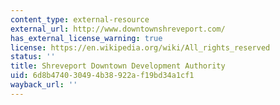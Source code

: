 ```yaml
---
content_type: external-resource
external_url: http://www.downtownshreveport.com/
has_external_license_warning: true
license: https://en.wikipedia.org/wiki/All_rights_reserved
status: ''
title: Shreveport Downtown Development Authority
uid: 6d8b4740-3049-4b38-922a-f19bd34a1cf1
wayback_url: ''
---
```

